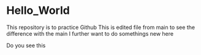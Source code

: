 # Hello_World
This repository is to practice Github
This is edited file from main to see the difference with the main
I further want to do somethings new here

Do you see this
